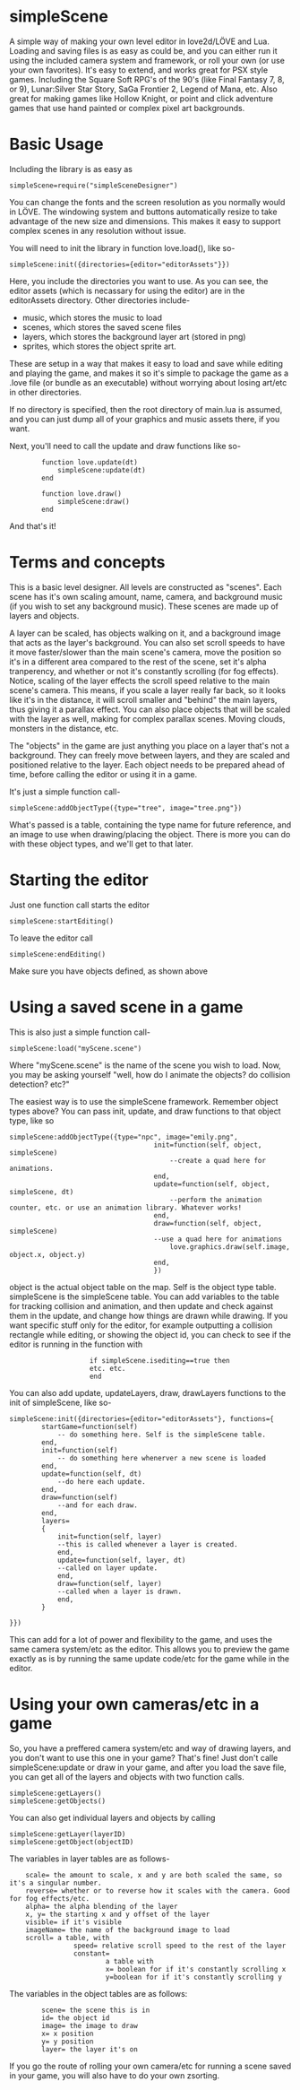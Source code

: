 # simpleScene
A simple way of making your own level editor in love2d/LÖVE and Lua. Loading and saving files is as easy as could be, and you can either 
run it using the included camera system and framework, or roll your own (or use your own favorites). It's easy to extend, and works great
for PSX style games. Including the Square Soft RPG's of the 90's (like Final Fantasy 7, 8, or 9), Lunar:Silver Star Story, SaGa Frontier 2, 
Legend of Mana, etc. Also great for making games like Hollow Knight, or point and click adventure games that use hand painted or complex
pixel art backgrounds.

# Basic Usage
Including the library is as easy as

    simpleScene=require("simpleSceneDesigner")

You can change the fonts and the screen resolution as you normally would in LÖVE. The windowing system and buttons automatically resize
to take advantage of the new size and dimensions. This makes it easy to support complex scenes in any resolution without issue.

You will need to init the library in function love.load(), like so-

    simpleScene:init({directories={editor="editorAssets"}})

Here, you include the directories you want to use. As you can see, the editor assets (which is necassary for using the editor) are
in the editorAssets directory. Other directories include-
- music, which stores the music to load
- scenes, which stores the saved scene files
- layers, which stores the background layer art (stored in png)
- sprites, which stores the object sprite art.

These are setup in a way that makes it easy to load and save while editing and playing the game, and makes it so it's simple to
package the game as a .love file (or bundle as an executable) without worrying about losing art/etc in other directories. 

If no directory is specified, then the root directory of main.lua is assumed, and you can just dump all of your graphics and
music assets there, if you want.

Next, you'll need to call the update and draw functions like so-

            function love.update(dt)
                simpleScene:update(dt)
            end

            function love.draw()
                simpleScene:draw()
            end

And that's it!

# Terms and concepts
This is a basic level designer. All levels are constructed as "scenes". Each scene has it's own scaling amount, name, camera, and background music
(if you wish to set any background music). These scenes are made up of layers and objects.

A layer can be scaled, has objects walking on it, and a background image that acts as the layer's background. You can also set scroll speeds to have it
move faster/slower than the main scene's camera, move the position so it's in a different area compared to the rest of the scene, set it's alpha tranperency,
and whether or not it's constantly scrolling (for fog effects). Notice, scaling of the layer effects the scroll speed relative to the main scene's camera.
This means, if you scale a layer really far back, so it looks like it's in the distance, it will scroll smaller and "behind" the main layers, thus giving it
a parallax effect. You can also place objects that will be scaled with the layer as well, making for complex parallax scenes. Moving clouds, monsters in the
distance, etc.

The "objects" in the game are just anything you place on a layer that's not a background. They can freely move between layers, and they are scaled
and positioned relative to the layer. Each object needs to be prepared ahead of time, before calling the editor or using it in a game.

It's just a simple function call-
    
    simpleScene:addObjectType({type="tree", image="tree.png"})

What's passed is a table, containing the type name for future reference, and an image to use when drawing/placing the object. There is more you can do with 
these object types, and we'll get to that later.



# Starting the editor
Just one function call starts the editor

    simpleScene:startEditing()

To leave the editor call

    simpleScene:endEditing()

Make sure you have objects defined, as shown above

# Using a saved scene in a game
This is also just a simple function call-

    simpleScene:load("myScene.scene")

Where "myScene.scene" is the name of the scene you wish to load. Now, you may be asking yourself "well, how do I animate the objects? do collision detection? etc?"

The easiest way is to use the simpleScene framework. Remember object types above? You can pass init, update, and draw functions to that object type, like so

    simpleScene:addObjectType({type="npc", image="emily.png",
                                        init=function(self, object, simpleScene)
                                            --create a quad here for animations.
                                        end,
                                        update=function(self, object, simpleScene, dt)
                                            --perform the animation counter, etc. or use an animation library. Whatever works!
                                        end,
                                        draw=function(self, object, simpleScene)
                                        --use a quad here for animations
                                            love.graphics.draw(self.image, object.x, object.y)
                                        end,
                                        })

object is the actual object table on the map. Self is the object type table. simpleScene is the simpleScene table.
You can add variables to the table for tracking collision and animation, and then update and check against them in the update,
and change how things are drawn while drawing. If you want specific stuff only for the editor, for example outputting
a collision rectangle while editing, or showing the object id, you can check to see if the editor is running in the function with

                        if simpleScene.isediting==true then
                        etc. etc.
                        end

You can also add update, updateLayers, draw, drawLayers functions to the init of simpleScene, like so-

    simpleScene:init({directories={editor="editorAssets"}, functions={
            startGame=function(self)
                -- do something here. Self is the simpleScene table.
            end,
            init=function(self)
                -- do something here whenerver a new scene is loaded
            end,
            update=function(self, dt)
                --do here each update.
            end,
            draw=function(self)
                --and for each draw.
            end,
            layers=
            {
                init=function(self, layer)
                --this is called whenever a layer is created.
                end,
                update=function(self, layer, dt)
                --called on layer update.
                end,
                draw=function(self, layer)
                --called when a layer is drawn.
                end,
            }

    }})

This can add for a lot of power and flexibility to the game, and uses the same camera system/etc as the editor. This allows you to preview the game
exactly as is by running the same update code/etc for the game while in the editor.

# Using your own cameras/etc in a game 
So, you have a preffered camera system/etc and way of drawing layers, and you don't want to use this one in your game? That's fine! Just don't calle
simpleScene:update or draw in your game, and after you load the save file, you can get all of the layers and objects with two function calls.

    simpleScene:getLayers()
    simpleScene:getObjects()

You can also get individual layers and objects by calling

    simpleScene:getLayer(layerID)
    simpleScene:getObject(objectID)

The variables in layer tables are as follows-

        scale= the amount to scale, x and y are both scaled the same, so it's a singular number.
        reverse= whether or to reverse how it scales with the camera. Good for fog effects/etc. 
        alpha= the alpha blending of the layer
        x, y= the starting x and y offset of the layer
        visible= if it's visible
        imageName= the name of the background image to load
        scroll= a table, with 
                    speed= relative scroll speed to the rest of the layer
                    constant=
                            a table with
                            x= boolean for if it's constantly scrolling x
                            y=boolean for if it's constantly scrolling y

The variables in the object tables are as follows:

            scene= the scene this is in
            id= the object id
            image= the image to draw
            x= x position
            y= y position
            layer= the layer it's on

If you go the route of rolling your own camera/etc for running a scene saved in your game, you will also have to do your own zsorting.
